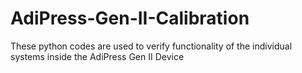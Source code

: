 # AdiPress-Gen-II-Calibration

These python codes are used to verify functionality of the individual systems inside the AdiPress Gen II Device 
